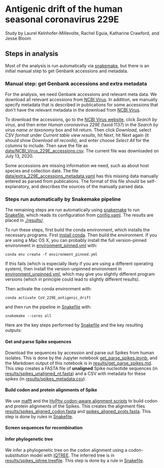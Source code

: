 # Antigenic drift of the human seasonal coronavirus 229E

Study by Laurel Kelnhofer-Millevolte, Rachel Eguia, Katharine Crawford, and Jesse Bloom

## Steps in analysis

Most of the analysis is run automatically via [snakemake](https://snakemake.readthedocs.io/), but there is an initial manual step to get Genbank accessions and metadata.

### Manual step: get Genbank accessions and extra metadata
For the analysis, we need Genbank accessions and relevant meta data.
We download all relevant accessions from [NCBI Virus](https://www.ncbi.nlm.nih.gov/labs/virus/).
In addition, we manually specify metadata that is described in publications for some accessions that don't have the relevant metadata in the download from [NCBI Virus](https://www.ncbi.nlm.nih.gov/labs/virus/).

To download the accessions, go to the [NCBI Virus website](https://www.ncbi.nlm.nih.gov/labs/virus/), click *Search by virus*, and then enter *Human coronavirus 229E* (taxid:1137) in the *Search by virus name or taxonomy* box and hit return.
Then click *Download*, select *CSV format* under *Current table view results*, hit *Next*, hit *Next* again (it should show *Download all records*), and enter choose *Select All* for the columns to include.
Then save the file as [data/NCBI_Virus_229E_accessions.csv](data/NCBI_Virus_229E_accessions.csv).
The current file was downloaded on July 13, 2020.

Some accessions are missing information we need, such as about host species and collection date.
The file [data/extra_229E_accessions_metadata.yaml](data/extra_229E_accessions_metadata.yaml) has this missing data manually entered as parsed from publications.
The format of this file should be self-explanatory, and describes the sources of the manually parsed data.

### Steps run automatically by Snakemake pipeline
The remaining steps are run automatically using [snakemake](https://snakemake.readthedocs.io/) to run [Snakefile](Snakefile), which reads its configuration from [config.yaml](config.yaml).
The results are placed in [./results/](results).

To run these steps, first build the conda environment, which installs the necessary programs.
First [install conda](https://docs.conda.io/projects/conda/en/latest/user-guide/install/).
Then build the environment.
If you are using a Mac OS X, you can probably install the full version-pinned environment in [environment_pinned.yml](environment_pinned.yml) with:

    conda env create -f environment_pinned.yml

If this fails (which is especially likely if you are using a different operating system), then install the version-unpinned environment in [environment_unpinned.yml](environment_unpinned.yml), which may give you slightly different program versions (which in principle could lead to slightly different results).

Then activate the conda environment with:

    conda activate CoV_229E_antigenic_drift

and then run the pipeline in [Snakefile](Snakefile) with:

    snakemake --cores all

Here are the key steps performed by [Snakefile](Snakefile) and the key resulting outputs:

#### Get and parse Spike sequences
Download the sequences by accession and parse out Spikes from human isolates.
This is done by the Jupyter notebook [get_parse_spikes.ipynb](get_parse_spikes.ipynb), and the Markdown output of this notebook is in [results/get_parse_spikes.md](results/get_parse_spikes.md).
This step creates a FASTA file of **unaligned** Spike nucleotide sequences (in [results/spikes_unaligned_nt.fasta](results/spikes_unaligned_nt.fasta)) and a CSV with metadata for these spikes (in [results/spikes_metadata.csv](results/spikes_metadata.csv)).

#### Build codon and protein alignments of Spike
We use [mafft](https://mafft.cbrc.jp/alignment/software/) and the [HyPhy codon-aware alignment scripts](https://github.com/veg/hyphy-analyses/tree/master/codon-msa) to build codon and protein alignments of the Spikes.
This creates the alignment files [results/spikes_aligned_codon.fasta](results/spikes_aligned_codon.fasta) and [spikes_aligned_prots.fasta](spikes_aligned_prots.fasta).
This step is done by rules in [Snakefile](Snakefile).

#### Screen sequences for recombination

#### Infer phylogenetic tree
We infer a phylogenetic tree on the codon alignment using a codon-substitution model with [IQTREE](http://www.iqtree.org/).
The inferred tree is in [results/spikes_iqtree.treefile](results/spikes_iqtree.treefile).
This step is done by a rule in [Snakefile](Snakefile).

